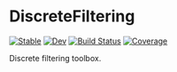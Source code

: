 # DiscreteFiltering

[![Stable](https://img.shields.io/badge/docs-stable-blue.svg)](https://agdestein.github.io/DiscreteFiltering.jl/stable)
[![Dev](https://img.shields.io/badge/docs-dev-blue.svg)](https://agdestein.github.io/DiscreteFiltering.jl/dev)
[![Build Status](https://github.com/agdestein/DiscreteFiltering.jl/workflows/CI/badge.svg)](https://github.com/agdestein/DiscreteFiltering.jl/actions)
[![Coverage](https://codecov.io/gh/agdestein/DiscreteFiltering.jl/branch/main/graph/badge.svg)](https://codecov.io/gh/agdestein/DiscreteFiltering.jl)

Discrete filtering toolbox.
